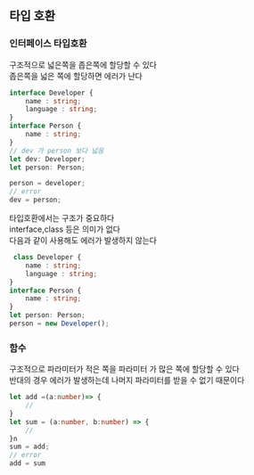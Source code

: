 ## 타입 호환

### 인터페이스 타입호환

구조적으로 넓은쪽을 좁은쪽에 할당할 수 있다  
좁은쪽을 넓은 쪽에 할당하면 에러가 난다  
```typescript
interface Developer {
    name : string;
    language : string; 
}
interface Person {
    name : string;
}
// dev 가 person 보다 넓음
let dev: Developer;
let person: Person;

person = developer;
// error
dev = person; 
```

타입호환에서는 구조가 중요하다  
interface,class 등은 의미가 없다  
다음과 같이 사용해도 에러가 발생하지 않는다  
```ts
 class Developer {
    name : string;
    language : string;
}
interface Person {
    name : string;
} 
let person: Person;
person = new Developer();
``` 


### 함수

구조적으로 파라미터가 적은 쪽을 파라미터 가 많은 쪽에 할당할 수 있다  
반대의 경우 에러가 발생하는데 나머지 파라미터를 받을 수 없기 때문이다  
```ts
let add =(a:number)=> {
    //
}
let sum = (a:number, b:number) => {
    // 
}n  
sum = add;
// error
add = sum 
```

